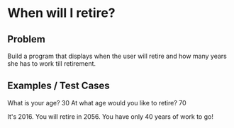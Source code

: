 # When will I retire?

## Problem

Build a program that displays when the user will retire and how many years she has to work till retirement.

## Examples / Test Cases

What is your age? 30
At what age would you like to retire? 70

It's 2016. You will retire in 2056.
You have only 40 years of work to go!
